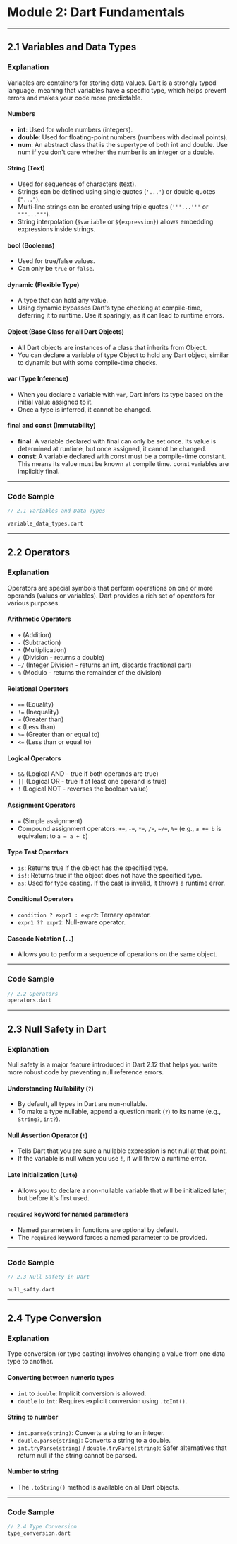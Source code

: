 # Module 2: Dart Fundamentals

---

## 2.1 Variables and Data Types

### Explanation

Variables are containers for storing data values. Dart is a strongly typed language, meaning that variables have a specific type, which helps prevent errors and makes your code more predictable.

#### Numbers

- **int**: Used for whole numbers (integers).
- **double**: Used for floating-point numbers (numbers with decimal points).
- **num**: An abstract class that is the supertype of both int and double. Use num if you don't care whether the number is an integer or a double.

#### String (Text)

- Used for sequences of characters (text).
- Strings can be defined using single quotes (`'...'`) or double quotes (`"..."`).
- Multi-line strings can be created using triple quotes (`'''...'''` or `"""..."""`).
- String interpolation (`$variable` or `${expression}`) allows embedding expressions inside strings.

#### bool (Booleans)

- Used for true/false values.
- Can only be `true` or `false`.

#### dynamic (Flexible Type)

- A type that can hold any value.
- Using dynamic bypasses Dart's type checking at compile-time, deferring it to runtime. Use it sparingly, as it can lead to runtime errors.

#### Object (Base Class for all Dart Objects)

- All Dart objects are instances of a class that inherits from Object.
- You can declare a variable of type Object to hold any Dart object, similar to dynamic but with some compile-time checks.

#### var (Type Inference)

- When you declare a variable with `var`, Dart infers its type based on the initial value assigned to it.
- Once a type is inferred, it cannot be changed.

#### final and const (Immutability)

- **final**: A variable declared with final can only be set once. Its value is determined at runtime, but once assigned, it cannot be changed.
- **const**: A variable declared with const must be a compile-time constant. This means its value must be known at compile time. const variables are implicitly final.

---

### Code Sample

```dart
// 2.1 Variables and Data Types

variable_data_types.dart
```

---

## 2.2 Operators

### Explanation

Operators are special symbols that perform operations on one or more operands (values or variables). Dart provides a rich set of operators for various purposes.

#### Arithmetic Operators

- `+` (Addition)
- `-` (Subtraction)
- `*` (Multiplication)
- `/` (Division - returns a double)
- `~/` (Integer Division - returns an int, discards fractional part)
- `%` (Modulo - returns the remainder of the division)

#### Relational Operators

- `==` (Equality)
- `!=` (Inequality)
- `>` (Greater than)
- `<` (Less than)
- `>=` (Greater than or equal to)
- `<=` (Less than or equal to)

#### Logical Operators

- `&&` (Logical AND - true if both operands are true)
- `||` (Logical OR - true if at least one operand is true)
- `!` (Logical NOT - reverses the boolean value)

#### Assignment Operators

- `=` (Simple assignment)
- Compound assignment operators: `+=`, `-=`, `*=`, `/=`, `~/=`, `%=` (e.g., `a += b` is equivalent to `a = a + b`)

#### Type Test Operators

- `is`: Returns true if the object has the specified type.
- `is!`: Returns true if the object does not have the specified type.
- `as`: Used for type casting. If the cast is invalid, it throws a runtime error.

#### Conditional Operators

- `condition ? expr1 : expr2`: Ternary operator.
- `expr1 ?? expr2`: Null-aware operator.

#### Cascade Notation (`..`)

- Allows you to perform a sequence of operations on the same object.

---

### Code Sample

```dart
// 2.2 Operators
operators.dart

```

---

## 2.3 Null Safety in Dart

### Explanation

Null safety is a major feature introduced in Dart 2.12 that helps you write more robust code by preventing null reference errors.

#### Understanding Nullability (`?`)

- By default, all types in Dart are non-nullable.
- To make a type nullable, append a question mark (`?`) to its name (e.g., `String?`, `int?`).

#### Null Assertion Operator (`!`)

- Tells Dart that you are sure a nullable expression is not null at that point.
- If the variable is null when you use `!`, it will throw a runtime error.

#### Late Initialization (`late`)

- Allows you to declare a non-nullable variable that will be initialized later, but before it's first used.

#### `required` keyword for named parameters

- Named parameters in functions are optional by default.
- The `required` keyword forces a named parameter to be provided.

---

### Code Sample

```dart
// 2.3 Null Safety in Dart

null_safty.dart
```

---

## 2.4 Type Conversion

### Explanation

Type conversion (or type casting) involves changing a value from one data type to another.

#### Converting between numeric types

- `int` to `double`: Implicit conversion is allowed.
- `double` to `int`: Requires explicit conversion using `.toInt()`.

#### String to number

- `int.parse(string)`: Converts a string to an integer.
- `double.parse(string)`: Converts a string to a double.
- `int.tryParse(string)` / `double.tryParse(string)`: Safer alternatives that return null if the string cannot be parsed.

#### Number to string

- The `.toString()` method is available on all Dart objects.

---

### Code Sample

```dart
// 2.4 Type Conversion
type_conversion.dart
```
